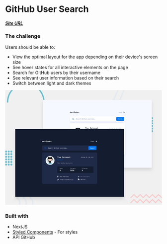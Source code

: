 # GitHub User Search

##### [Site URL](https://github-user-search-sepia.vercel.app/)

### The challenge

Users should be able to:

- View the optimal layout for the app depending on their device's screen size
- See hover states for all interactive elements on the page
- Search for GitHub users by their username
- See relevant user information based on their search
- Switch between light and dark themes

![](./public/images/preview.jpg)

### Built with
- NextJS
- [Styled Components](https://styled-components.com/) - For styles
- API GitHub
